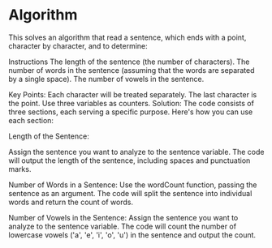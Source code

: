 # Algorithm
This solves an algorithm that read a sentence, which ends with a point, character by character, and to determine:

Instructions
The length of the sentence (the number of characters).
The number of words in the sentence (assuming that the words are separated by a single space).
The number of vowels in the sentence.

Key Points: 
Each character will be treated separately.
The last character is the point.
Use three variables as counters.
Solution:
The code consists of three sections, each serving a specific purpose. Here's how you can use each section:

Length of the Sentence:

Assign the sentence you want to analyze to the sentence variable.
The code will output the length of the sentence, including spaces and punctuation marks.

Number of Words in a Sentence:
Use the wordCount function, passing the sentence as an argument.
The code will split the sentence into individual words and return the count of words.

Number of Vowels in the Sentence:
Assign the sentence you want to analyze to the sentence variable.
The code will count the number of lowercase vowels ('a', 'e', 'i', 'o', 'u') in the sentence and output the count.
